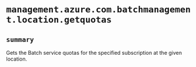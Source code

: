 # `management.azure.com.batchmanagement.location.getquotas`

## `summary`
Gets the Batch service quotas for the specified subscription at the given location.


